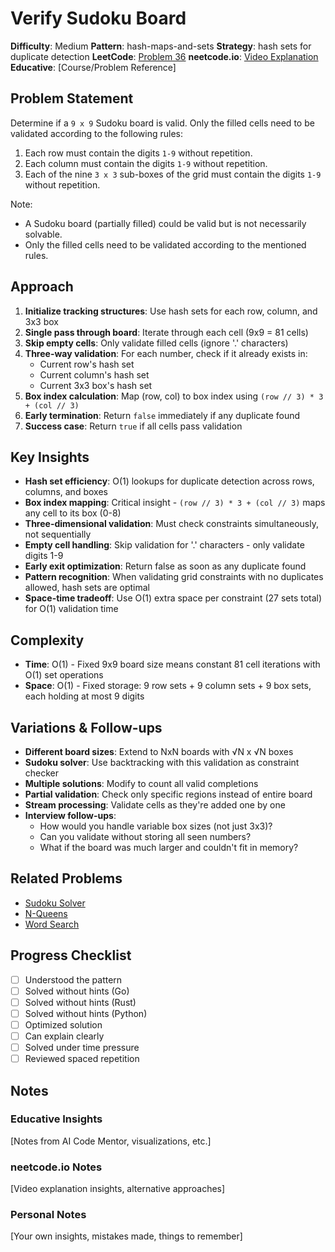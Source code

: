 # Verify Sudoku Board

**Difficulty**: Medium
**Pattern**: hash-maps-and-sets
**Strategy**: hash sets for duplicate detection
**LeetCode**: [Problem 36](https://leetcode.com/problems/valid-sudoku/)
**neetcode.io**: [Video Explanation](https://youtu.be/TjFXEUCMqI8)
**Educative**: [Course/Problem Reference]

## Problem Statement
Determine if a `9 x 9` Sudoku board is valid. Only the filled cells need to be validated according to the following rules:

1. Each row must contain the digits `1-9` without repetition.
2. Each column must contain the digits `1-9` without repetition.
3. Each of the nine `3 x 3` sub-boxes of the grid must contain the digits `1-9` without repetition.

Note:

- A Sudoku board (partially filled) could be valid but is not necessarily solvable.
- Only the filled cells need to be validated according to the mentioned rules.


## Approach
1. **Initialize tracking structures**: Use hash sets for each row, column, and 3x3 box
2. **Single pass through board**: Iterate through each cell (9x9 = 81 cells)
3. **Skip empty cells**: Only validate filled cells (ignore '.' characters)
4. **Three-way validation**: For each number, check if it already exists in:
   - Current row's hash set
   - Current column's hash set
   - Current 3x3 box's hash set
5. **Box index calculation**: Map (row, col) to box index using `(row // 3) * 3 + (col // 3)`
6. **Early termination**: Return `false` immediately if any duplicate found
7. **Success case**: Return `true` if all cells pass validation

## Key Insights
- **Hash set efficiency**: O(1) lookups for duplicate detection across rows, columns, and boxes
- **Box index mapping**: Critical insight - `(row // 3) * 3 + (col // 3)` maps any cell to its box (0-8)
- **Three-dimensional validation**: Must check constraints simultaneously, not sequentially
- **Empty cell handling**: Skip validation for '.' characters - only validate digits 1-9
- **Early exit optimization**: Return false as soon as any duplicate found
- **Pattern recognition**: When validating grid constraints with no duplicates allowed, hash sets are optimal
- **Space-time tradeoff**: Use O(1) extra space per constraint (27 sets total) for O(1) validation time

## Complexity
- **Time**: O(1) - Fixed 9x9 board size means constant 81 cell iterations with O(1) set operations
- **Space**: O(1) - Fixed storage: 9 row sets + 9 column sets + 9 box sets, each holding at most 9 digits

## Variations & Follow-ups
- **Different board sizes**: Extend to NxN boards with √N x √N boxes
- **Sudoku solver**: Use backtracking with this validation as constraint checker
- **Multiple solutions**: Modify to count all valid completions
- **Partial validation**: Check only specific regions instead of entire board
- **Stream processing**: Validate cells as they're added one by one
- **Interview follow-ups**:
  - How would you handle variable box sizes (not just 3x3)?
  - Can you validate without storing all seen numbers?
  - What if the board was much larger and couldn't fit in memory?
## Related Problems
- [Sudoku Solver](https://leetcode.com/problems/sudoku-solver/)
- [N-Queens](https://leetcode.com/problems/n-queens/)
- [Word Search](https://leetcode.com/problems/word-search/)

## Progress Checklist
- [ ] Understood the pattern
- [ ] Solved without hints (Go)
- [ ] Solved without hints (Rust)
- [ ] Solved without hints (Python)
- [ ] Optimized solution
- [ ] Can explain clearly
- [ ] Solved under time pressure
- [ ] Reviewed spaced repetition

## Notes
### Educative Insights
[Notes from AI Code Mentor, visualizations, etc.]

### neetcode.io Notes
[Video explanation insights, alternative approaches]

### Personal Notes
[Your own insights, mistakes made, things to remember]
